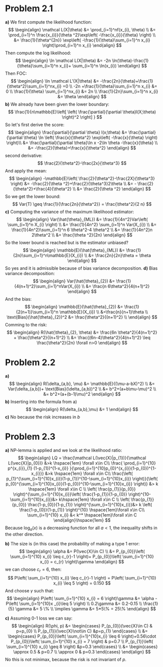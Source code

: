 # Problem 2.1
**a)**
We first compute the likelihood function:
$$
\begin{align}
\mathcal L(X|\theta) &= \prod_{i=1}^nf(x_{i}, \theta) \\
&= \prod_{i=1}^n \frac{x_{i}}{\theta ^2}\exp\left( -\frac{x_{i}}{\theta} \right) \\
&= \frac{1}{\theta^{2n}} \exp\left( -\frac{1}{\theta}\sum_{i=1}^n x_{i} \right)\prod_{i=1}^n x_{i}
\end{align}
$$
Then compute the log likelihood:
$$
\begin{align}
\ln \mathcal L(X|\theta) &= -2n \ln(\theta)-\frac{1}{\theta}\sum_{i=1}^n x_{i}+ \sum_{i=1}^n \ln(x_{i})
\end{align}
$$
Then FOC:
$$
\begin{align}
\ln \mathcal L'(X|\theta) &= -\frac{2n}{\theta}+\frac{1}{\theta^2}\sum_{i=1}^nx_{i} =0 \\
-2n +\frac{1}{\theta}\sum_{i=1}^n x_{i} &= 0 \\
\frac{1}{\theta} \sum_{i=1}^nx_{i} &= 2n \\
\frac{1}{2n}\sum_{i=1}^n x_{i} &= \theta
\end{align}
$$
**b)**
We already have been given the lower boundary:
$$
\frac{1}{n\mathbb{E}\left[ \left( \frac{\partial}{\partial \theta}l(X;\theta) \right)^2  \right] }
$$
So let's first derive the score:
$$
\begin{align}
\frac{\partial}{\partial \theta} l(x;\theta) &= \frac{\partial}{\partial \theta} \ln \left(   \frac{x}{\theta^2} \exp\left( -\frac{x}{\theta} \right)  \right)\\
&= \frac{\partial}{\partial \theta}\ln x -2\ln \theta -\frac{x}{\theta} \\
&= -\frac{2}{\theta}+\frac{x}{\theta^2}
\end{align}
$$
second derivative:
$$
\frac{2}{\theta^2}-\frac{2x}{\theta^3}
$$
And apply the mean:
$$
\begin{align}
-\mathbb{E}\left( \frac{2}{\theta^2}-\frac{2X}{\theta^3} \right) &= -\frac{2}{\theta ^2}+\frac{2}{\theta^3}2\theta \\
&= - \frac{2}{\theta^2}+\frac{4}{\theta^2} \\
&= \frac{2}{\theta ^2}
\end{align}
$$
So we get the lower bound:
$$
Var(T) \geq \frac{1}{\frac{2n}{\theta^2}} = \frac{\theta^2}{2 n}
$$
**c)**
Computing the variance of the maximum likelihood estimator:
$$
\begin{align}
Var(\hat{\theta}_{ML}) &= \frac{1}{4n^2}Var\left( \sum_{i=1}^n X_{i} \right) \\
&= \frac{1}{4n^2} \sum_{i=1}^n Var(X_{i}) \\
&= \frac{1}{4n^2}\sum_{i=1}^n 6 \theta^2-4 \theta^2 \\
&= \frac{1}{4n^2}n 2\theta^2 \\
&= \frac{\theta ^2}{2n}
\end{align}
$$
So the lower bound is reached but is the estimator unbiased?
$$
\begin{align}
\mathbb{E}(\hat{\theta}_{ML}) &= \frac{1}{2n}\sum_{i=1}^n\mathbb{E}(X_{i}) \\
&= \frac{2n}{2n}\theta = \theta
\end{align}
$$
So yes and it is admissible because of bias variance decomposition.
**d)**
Bias variance decomposition:
$$
\begin{align}
Var(\hat{\theta}_{2}) &= \frac{1}{4(n+1)^2}\sum_{i=1}^nVar(X_{i}) \\
&= \frac{n 6\theta^2}{4(n+1)^2}
\end{align}
$$
And the bias:
$$
\begin{align}
\mathbb{E}(\hat{\theta}_{2}) &= \frac{1}{2(n+1)}\sum_{i=1}^n \mathbb{E}(X_{i})  \\
&=\frac{n}{n+1}\theta \\
\text{Bias}(\hat{\theta}_{2})^2 &= \frac{\theta^2}{(n+1)^2} \\
\end{align}
$$
Comming to the risk:
$$
\begin{align}
R(\hat{\theta}_{2}, \theta) &= \frac{6n \theta^2}{4(n+1)^2} + \frac{\theta^2}{(n+1)^2} \\
&= \frac{(6n-4)\theta^2}{4(n+1)^2} \leq \frac{\theta^2}{2n} \forall n>0
\end{align}
$$
# Problem 2.2
**a)**
$$
\begin{align}
R(\delta_{a,b}, \mu) &= \mathbb{E}((\mu-a-bX)^2) \\
&= Var(\delta_{a,b})+ \text{Bias}(\delta_{a,b})^2 \\
&= b^2+(a+b\mu-\mu)^2 \\
&= b^2+(a+(b-1)\mu)^2
\end{align}
$$
**b)**
Inserting into the formula from a)
$$
\begin{align}
R(\delta_{a,b},\mu) &= 1
\end{align}
$$
**c)**
No because the risk increases in $b$

# Problem 2.3
**a)**
NP-lemma is applied and we look at the likelihood ratio:
$$
\begin{align}
LQ = \frac{\mathcal L(\vec{X}|p_{1})}{\mathcal L(\vec{X}|p_{0})} &>k \hspace{1em} \forall x\in C\\
\frac{ \prod_{i=1}^{10} p^{x_{i}}_{1} (1-p_{1})^{1-x_{i}} }{\prod_{i=1}^{10}p_{0}^{x_{i}}(1-p_{0})^{1-x_{i}}} &>k \hspace{1em} \forall x\in C\\
\frac{\left( p_{1}^{\sum_{i=1}^{10}x_{i}}(1-p_{1})^{10-\sum_{i=1}^{10}x_{i}} \right)}{\left( p_{0}^{\sum_{i=1}^{10}x_{i}}(1-p_{0})^{10-\sum_{i=1}^{10}x_{i}} \right)} &> k \hspace{1em} \forall x\in C \\
\left( \frac{p_{1}}{p_{0}} \right)^{\sum_{i=1}^{10}x_{i}}\left( \frac{1-p_{1}}{1-p_{0}} \right)^{10-\sum_{i=1}^{10}x_{i}}&> k\hspace{1em} \forall x\in C \\
\left( \frac{p_{1}}{p_{0}} \frac{1-p_{0}}{1-p_{1}} \right)^{\sum_{i=1}^{10}x_{i}}&> k \left( \frac{1-p_{0}}{1-p_{1}} \right)^{10}     \hspace{1em}\forall x\in C\\
\sum_{i=1}^{10} x_{i} &< k^* \hspace{1em}\forall x\in C
\end{align}\hspace{1em} 
$$
Because $\log_{a}(x)$ is a decreasing function for all $a<1$, the inequality shifts in the other direction.

**b)**
The size is (in this case) the probability of making a type 1 error:
$$
\begin{align}
\alpha &= P(\vec{X}\in C) \\
&= P_{p_{0}}\left(  \sum_{i=1}^{10} x_{i} \leq c_{r}-1 \right)+ P_{p_{0}}\left( \sum_{i=1}^{10} x_{i} = c_{r} \right)\gamma
\end{align}
$$
we can choose $c_{r} = 6$, then:
$$
P\left( \sum_{i=1}^{10} x_{i} \leq c_{r}-1 \right) = P\left( \sum_{i=1}^{10} x_{i} \leq 5 \right) = 0.150
$$
And choose $\gamma$ such that:
$$
\begin{align}
P\left( \sum_{i=1}^{10} x_{i} = 6 \right)\gamma &= \alpha - P\left( \sum_{i=1}^{10}x _{i}\leq 5 \right) \\
0.2\gamma &= 0.2-0.15  \\
\frac{1}{5} \gamma &= 5 \% \\
\implies \gamma &= 5*5\% = 25\% 
\end{align}
$$

**c)**
Assuming 0-1 loss we can say:
$$
\begin{align}
R(\phi, p) &= \begin{cases}
P_{p_{0}}(\vec{X}\in C)  & p=p_{0} \\
P_{p_{1}}(\vec{X}\not\in C) &p=p_{1}
\end{cases} \\
&= \begin{cases}
P_{p_{0}}\left( \sum_{i=1}^{10}x_{i} \leq 6 \right)+0.56\cdot P_{p_{0}}\left( \sum_{i=1}^{10} x_{i} = 7 \right) & p=0.7 \\
P_{p_{1}}\left( \sum_{i=1}^{10} x_{i} \geq 8 \right) &p=0.3
\end{cases} \\
&= \begin{cases}
\approx 0.5 & p=0.7 \\
\approx 0 & p=0.3
\end{cases}
\end{align}
$$
No this is not minimax, because the risk is not invariant of $p$.